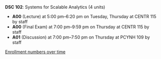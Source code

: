 **DSC 102**: Systems for Scalable Analytics (4 units)

- **A00** (Lecture) at 5:00 pm–6:20 pm on Tuesday, Thursday at CENTR 115 by staff
- **A00** (Final Exam) at 7:00 pm–9:59 pm on Thursday at CENTR 115 by staff
- **A01** (Discussion) at 7:00 pm–7:50 pm on Thursday at PCYNH 109 by staff

[Enrollment numbers over time](./DSC102.tsv)
